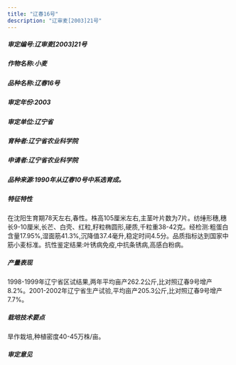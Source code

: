 ```yaml
---
title: "辽春16号"
description: "辽审麦[2003]21号"
---
```

##### 审定编号:辽审麦[2003]21号

##### 作物名称:小麦

##### 品种名称:辽春16号

##### 审定年份:2003

##### 审定单位:辽宁省

##### 育种者:辽宁省农业科学院

##### 申请者:辽宁省农业科学院

##### 品种来源:1990年从辽春10号中系选育成。

##### 特征特性
在沈阳生育期78天左右,春性。株高105厘米左右,主茎叶片数为7片。纺缍形穗,穗长9-10厘米,长芒、白壳、红粒,籽粒椭圆形,硬质,千粒重38-42克。经检测:粗蛋白含量17.95%,湿面筋41.3%,沉降值37.4毫升,稳定时间4.5分。品质指标达到国家中筋小麦标准。抗性鉴定结果:叶锈病免疫,中抗条锈病,高感白粉病。

##### 产量表现
1998-1999年辽宁省区试结果,两年平均亩产262.2公斤,比对照辽春9号增产8.2%。2001-2002年辽宁省生产试验,平均亩产205.3公斤,比对照辽春9号增产7.7%。

##### 栽培技术要点
旱作栽培,种植密度40-45万株/亩。

##### 审定意见

